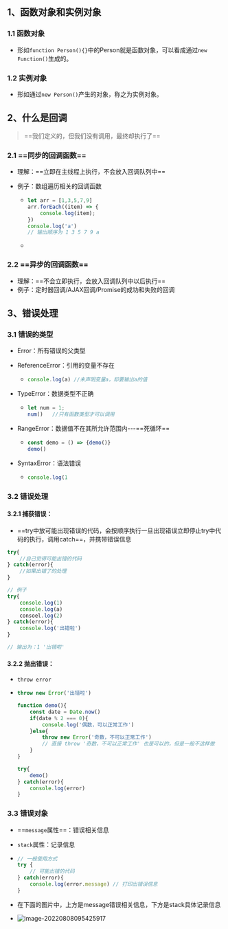 ## 1、函数对象和实例对象

### 1.1 函数对象

- 形如`function Person(){}`中的Person就是函数对象，可以看成通过`new Function()`生成的。

### 1.2 实例对象

- 形如通过`new Person()`产生的对象，称之为实例对象。

## 2、什么是回调

> ==我们定义的，但我们没有调用，最终却执行了==

### 2.1 ==同步的回调函数==

- 理解：==立即在主线程上执行，不会放入回调队列中==

- 例子：数组遍历相关的回调函数

  - ``` js
    let arr = [1,3,5,7,9]
    arr.forEach((item) => {
        console.log(item);
    })
    console.log('a')
    // 输出顺序为 1 3 5 7 9 a
    ```

  - 

### 2.2 ==异步的回调函数==

- 理解：==不会立即执行，会放入回调队列中以后执行==
- 例子：定时器回调/AJAX回调/Promise的成功和失败的回调

## 3、错误处理

### 3.1 错误的类型

- Error：所有错误的父类型

- ReferenceError：引用的变量不存在

  - ``` js
    console.log(a) //未声明变量a，却要输出a的值

- TypeError：数据类型不正确

  - ``` js
    let num = 1;
    num()	//只有函数类型才可以调用
    ```

- RangeError：数据值不在其所允许范围内---==死循环==

  - ``` js
    const demo = () => {demo()}
    demo()
    ```

- SyntaxError：语法错误

  - ``` js
    console.log(1
    ```

### 3.2 错误处理

#### 3.2.1 捕获错误：

- ==try中放可能出现错误的代码，会按顺序执行一旦出现错误立即停止try中代码的执行，调用catch==，并携带错误信息

``` js
try{
 	//自己觉得可能出错的代码   
} catch(error){
    //如果出错了的处理
}

// 例子
try{
    console.log(1)
    console.log(a)
    consoel.log(2)
} catch(error){
    console.log('出错啦')
}

// 输出为：1 '出错啦'
```

#### 3.2.2 抛出错误：

- `throw error`

- ``` js
  throw new Error('出错啦')
  
  function demo(){
      const date = Date.now()
      if(date % 2 === 0){
          console.log('偶数，可以正常工作')
      }else{
          throw new Error('奇数，不可以正常工作')
          // 直接 throw '奇数，不可以正常工作' 也是可以的，但是一般不这样做
      }
  }
  
  try{
      demo()
  } catch(error){
      console.log(error)
  } 
  ```

### 3.3 错误对象

- ==`message`属性==：错误相关信息

- `stack`属性：记录信息

- ``` js
  // 一般使用方式
  try {
      // 可能出错的代码
  } catch(error){
      console.log(error.message) // 打印出错误信息
  }
  ```

- 在下面的图片中，上方是message错误相关信息，下方是stack具体记录信息

- ![image-20220808095425917](C:\Users\zayn\AppData\Roaming\Typora\typora-user-images\image-20220808095425917.png)